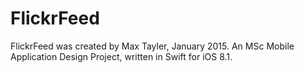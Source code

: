 # FlickrFeed

FlickrFeed was created by Max Tayler, January 2015. An MSc Mobile Application Design Project, written in Swift for iOS 8.1.
